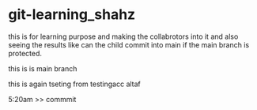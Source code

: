 # git-learning_shahz
this is for learning purpose and making the collabrotors into it and also seeing the results like can the child commit into main if the main branch is protected.

this is is main branch


this is again tseting from testingacc altaf


5:20am >> commmit
